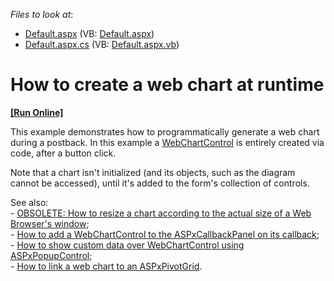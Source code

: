 <!-- default file list -->
*Files to look at*:

* [Default.aspx](./CS/RunTimeWebChart/Default.aspx) (VB: [Default.aspx](./VB/RunTimeWebChart/Default.aspx))
* [Default.aspx.cs](./CS/RunTimeWebChart/Default.aspx.cs) (VB: [Default.aspx.vb](./VB/RunTimeWebChart/Default.aspx.vb))
<!-- default file list end -->
# How to create a web chart at runtime
<!-- run online -->
**[[Run Online]](https://codecentral.devexpress.com/e1169/)**
<!-- run online end -->


<p>This example demonstrates how to programmatically generate a web chart during a postback. In this example a <a href="http://documentation.devexpress.com/#XtraCharts/clsDevExpressXtraChartsWebWebChartControltopic">WebChartControl</a> is entirely created via code, after a button click.</p><p>Note that a chart isn't initialized (and its objects, such as the diagram cannot be accessed), until it's added to the form's collection of controls.</p><p>See also:<br />
- <a href="https://www.devexpress.com/Support/Center/p/E252">OBSOLETE: How to resize a chart according to the actual size of a Web Browser's window</a>;<br />
- <a href="https://www.devexpress.com/Support/Center/p/E568">How to add a WebChartControl to the ASPxCallbackPanel on its callback</a>;<br />
- <a href="https://www.devexpress.com/Support/Center/p/E258">How to show custom data over WebChartControl using ASPxPopupControl</a>;<br />
- <a href="https://www.devexpress.com/Support/Center/p/E1242">How to link a web chart to an ASPxPivotGrid</a>.</p>

<br/>


